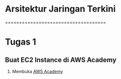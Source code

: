 # Arsitektur Jaringan Terkini
====================================

# Tugas 1
## Buat EC2 Instance di AWS Academy

1. Membuka [AWS Academy](https://awsacademy.instructure.com/)
    
